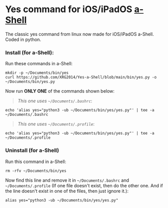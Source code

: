 # Yes command for iOS/iPadOS [a-Shell](https://holzschu.github.io/a-Shell_iOS)
The classic yes command from linux now made for iOS/iPadOS a-Shell. Coded in python.

### Install (for a-Shell):

Run these commands in a-Shell:

```
mkdir -p ~/Documents/bin/yes
curl https://github.com/XRG2014/Yes-a-Shell/blob/main/bin/yes.py -o ~/Documents/bin/yes.py
```

Now run **ONLY ONE** of the commands shown below:

> _This one uses ```~/Documents/.bashrc```_:

```
echo 'alias yes="python3 -ub ~/Documents/bin/yes/yes.py"' | tee -a ~/Documents/.bashrc
```

> _This one uses ```~/Documents/.profile```_:

```
echo 'alias yes="python3 -ub ~/Documents/bin/yes/yes.py"' | tee -a ~/Documents/.profile
```

### Uninstall (for a-Shell)

Run this command in a-Shell:

```
rm -rfv ~/Documents/bin/yes
```

Now find this line and remove it in ```~/Documents/.bashrc``` and ```~/Documents/.profile``` (If one file doesn't exist, then do the other one. And if the line doesn't exist in one of the files, then just ignore it.):

```
alias yes="python3 -ub ~/Documents/bin/yes/yes.py"
```
